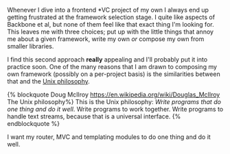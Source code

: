 Whenever I dive into a frontend \*VC project of my own I always end up getting frustrated at the framework selection stage. I quite like aspects of Backbone et al, but none of them feel like that exact thing I'm looking for. This leaves me with three choices; put up with the little things that annoy me about a given framework, write my own *or* compose my own from smaller libraries.

I find this second approach **really** appealing and I'll probably put it into practice soon. One of the many reasons that I am drawn to composing my own framework (possibly on a per-project basis) is the similarities between that and the [Unix philosophy][unix].

{% blockquote Doug McIlroy https://en.wikipedia.org/wiki/Douglas_McIlroy The Unix philosophy%}
This is the Unix philosophy: *Write programs that do one thing and do it well*. Write programs to work together. Write programs to handle text streams, because that is a universal interface.
{% endblockquote %}

I want my router, MVC and templating modules to do one thing and do it well.

<!-- more -->

[unix]: https://en.wikipedia.org/wiki/Unix_philosophy
